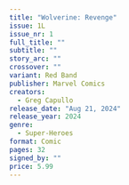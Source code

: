 ```yaml
---
title: "Wolverine: Revenge"
issue: 1L
issue_nr: 1
full_title: ""
subtitle: ""
story_arc: ""
crossover: ""
variant: Red Band
publisher: Marvel Comics
creators:
  - Greg Capullo
release_date: "Aug 21, 2024"
release_year: 2024
genre:
  - Super-Heroes
format: Comic
pages: 32
signed_by: ""
price: 5.99
---
```

